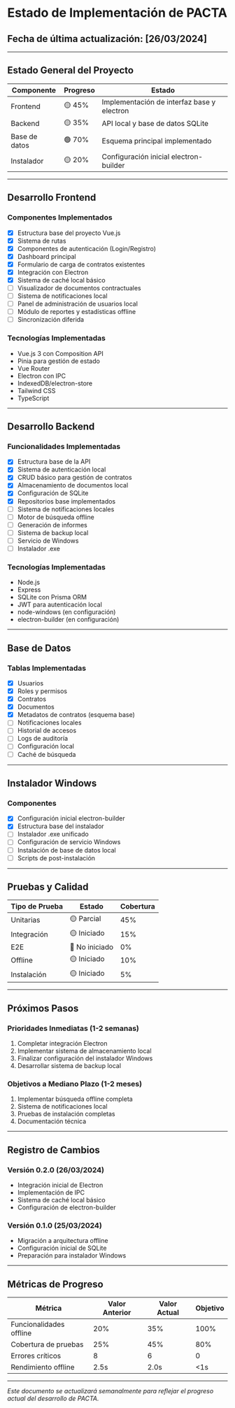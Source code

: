 # Estado de Implementación de PACTA

## Fecha de última actualización: [26/03/2024]

---

## Estado General del Proyecto

| Componente | Progreso | Estado |
|------------|----------|--------|
| Frontend   | 🟡 45% | Implementación de interfaz base y electron |
| Backend    | 🟡 35% | API local y base de datos SQLite |
| Base de datos | 🟢 70% | Esquema principal implementado |
| Instalador | 🟡 20% | Configuración inicial electron-builder |

---

## Desarrollo Frontend

### Componentes Implementados
- [x] Estructura base del proyecto Vue.js
- [x] Sistema de rutas
- [x] Componentes de autenticación (Login/Registro)
- [x] Dashboard principal
- [x] Formulario de carga de contratos existentes
- [x] Integración con Electron
- [x] Sistema de caché local básico
- [ ] Visualizador de documentos contractuales
- [ ] Sistema de notificaciones local
- [ ] Panel de administración de usuarios local
- [ ] Módulo de reportes y estadísticas offline
- [ ] Sincronización diferida

### Tecnologías Implementadas
- Vue.js 3 con Composition API
- Pinia para gestión de estado
- Vue Router
- Electron con IPC
- IndexedDB/electron-store
- Tailwind CSS
- TypeScript

---

## Desarrollo Backend

### Funcionalidades Implementadas
- [x] Estructura base de la API
- [x] Sistema de autenticación local
- [x] CRUD básico para gestión de contratos
- [x] Almacenamiento de documentos local
- [x] Configuración de SQLite
- [x] Repositorios base implementados
- [ ] Sistema de notificaciones locales
- [ ] Motor de búsqueda offline
- [ ] Generación de informes
- [ ] Sistema de backup local
- [ ] Servicio de Windows
- [ ] Instalador .exe

### Tecnologías Implementadas
- Node.js
- Express
- SQLite con Prisma ORM
- JWT para autenticación local
- node-windows (en configuración)
- electron-builder (en configuración)

---

## Base de Datos

### Tablas Implementadas
- [x] Usuarios
- [x] Roles y permisos
- [x] Contratos
- [x] Documentos
- [x] Metadatos de contratos (esquema base)
- [ ] Notificaciones locales
- [ ] Historial de accesos
- [ ] Logs de auditoría
- [ ] Configuración local
- [ ] Caché de búsqueda

---

## Instalador Windows

### Componentes
- [x] Configuración inicial electron-builder
- [x] Estructura base del instalador
- [ ] Instalador .exe unificado
- [ ] Configuración de servicio Windows
- [ ] Instalación de base de datos local
- [ ] Scripts de post-instalación

---

## Pruebas y Calidad

| Tipo de Prueba | Estado | Cobertura |
|----------------|--------|-----------|
| Unitarias      | 🟡 Parcial | 45% |
| Integración    | 🟡 Iniciado | 15% |
| E2E            | 🔴 No iniciado | 0% |
| Offline        | 🟡 Iniciado | 10% |
| Instalación    | 🟡 Iniciado | 5% |

---

## Próximos Pasos

### Prioridades Inmediatas (1-2 semanas)
1. Completar integración Electron
2. Implementar sistema de almacenamiento local
3. Finalizar configuración del instalador Windows
4. Desarrollar sistema de backup local

### Objetivos a Mediano Plazo (1-2 meses)
1. Implementar búsqueda offline completa
2. Sistema de notificaciones local
3. Pruebas de instalación completas
4. Documentación técnica

---

## Registro de Cambios

### Versión 0.2.0 (26/03/2024)
- Integración inicial de Electron
- Implementación de IPC
- Sistema de caché local básico
- Configuración de electron-builder

### Versión 0.1.0 (25/03/2024)
- Migración a arquitectura offline
- Configuración inicial de SQLite
- Preparación para instalador Windows

---

## Métricas de Progreso

| Métrica | Valor Anterior | Valor Actual | Objetivo |
|---------|---------------|--------------|----------|
| Funcionalidades offline | 20% | 35% | 100% |
| Cobertura de pruebas | 25% | 45% | 80% |
| Errores críticos | 8 | 6 | 0 |
| Rendimiento offline | 2.5s | 2.0s | <1s |

---

*Este documento se actualizará semanalmente para reflejar el progreso actual del desarrollo de PACTA.*